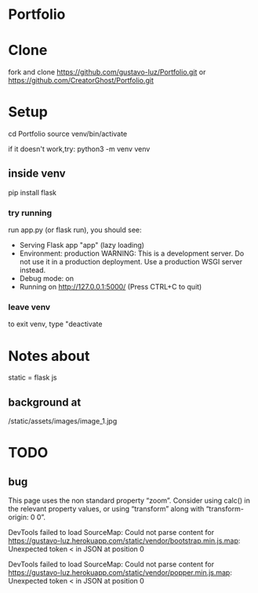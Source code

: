 # Portfolio

# Clone

fork and clone https://github.com/gustavo-luz/Portfolio.git or https://github.com/CreatorGhost/Portfolio.git

# Setup

cd Portfolio
source venv/bin/activate 

if it doesn't work,try:
python3 -m venv venv

## inside venv
pip install flask

### try running
run app.py (or flask run), you should see: 

* Serving Flask app "app" (lazy loading)
 * Environment: production
   WARNING: This is a development server. Do not use it in a production deployment.
   Use a production WSGI server instead.
 * Debug mode: on
 * Running on http://127.0.0.1:5000/ (Press CTRL+C to quit)


### leave venv
to exit venv, type "deactivate

# Notes about
static = flask js


## background at 
/static/assets/images/image_1.jpg


# TODO


## bug
This page uses the non standard property “zoom”. Consider using calc() in the relevant property values, or using “transform” along with “transform-origin: 0 0”.

DevTools failed to load SourceMap: Could not parse content for https://gustavo-luz.herokuapp.com/static/vendor/bootstrap.min.js.map: Unexpected token < in JSON at position 0

DevTools failed to load SourceMap: Could not parse content for https://gustavo-luz.herokuapp.com/static/vendor/popper.min.js.map: Unexpected token < in JSON at position 0